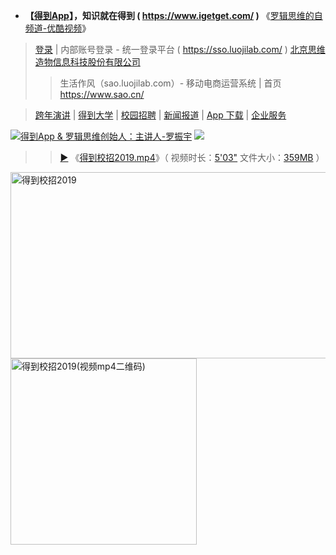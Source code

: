 -  **【[得到App](https://www.igetget.com/)】，知识就在得到 ( https://www.igetget.com/ )** 《[罗辑思维的自频道-优酷视频](https://i.youku.com/luojisw)》
>  [登录](https://sso.luojilab.com/) | 内部账号登录 - 统一登录平台 ( https://sso.luojilab.com/ )  [北京思维造物信息科技股份有限公司](https://www.tianyancha.com/search?key=%E5%8C%97%E4%BA%AC%E6%80%9D%E7%BB%B4%E9%80%A0%E7%89%A9%E4%BF%A1%E6%81%AF%E7%A7%91%E6%8A%80%E8%82%A1%E4%BB%BD%E6%9C%89%E9%99%90%E5%85%AC%E5%8F%B8) 
>>  生活作风（sao.luojilab.com）- 移动电商运营系统 | 首页 https://www.sao.cn/ 

> [跨年演讲](https://www.igetget.com/speech) | [得到大学](https://www.igetget.com/university) | [校园招聘](https://www.igetget.com/join) | [新闻报道](https://www.igetget.com/news) | [App 下载](https://www.igetget.com/download) | [企业服务](https://qiye.igetget.com/)


<a href="https://piccdn.luojilab.com/fe-oss/default/MTUzMTk3MjMzMjQx.png">
<img src="https://camo.githubusercontent.com/25aa290992dd393a17a82b6a9068b79d768114db/68747470733a2f2f70696363646e2e6c756f6a696c61622e636f6d2f66652d6f73732f64656661756c742f4d54557a4d546b334d6a4d7a4d6a51782e706e67" border="0" alt="得到App & 罗辑思维创始人：主讲人-罗振宇" title="得到App & 罗辑思维创始人：主讲人-罗振宇"></a>

<img src="https://piccdn.luojilab.com/fe-oss/default/MTU1MTE2MTA2NTgw.png">
  
 >>  <a href="https://youtu.be/OAwlOhmDLcQ"  title="【Youtube视频】得到校招2019">▶</a> 《<a href="https://luoji-img.oss-cn-beijing.aliyuncs.com/fe-oss/default/%E5%BE%97%E5%88%B0%E6%A0%A1%E6%8B%9B2019.mp4" title="【得到官网】得到校招2019.mp4">得到校招2019.mp4</a>》（ 视频时长：<a href="https://v.youku.com/v_show/id_XNDI3Nzk5MzI0OA" title="【优酷视频】得到校招2019">5'03"</a> 文件大小：<a href="https://v.qq.com/x/page/b0900zu5xxp.html" title="【腾讯视频】得到校招2019">359MB</a> ）
 <p><a href="https://www.igetget.com/join">
<img src="https://raw.githubusercontent.com/taoste/Hello-World/master/eBook/%E3%80%8A%E5%BE%97%E5%88%B0%26%E7%BD%97%E8%BE%91%E6%80%9D%E7%BB%B4%E3%80%8B/%E5%BE%97%E5%88%B0%E6%A0%A1%E6%8B%9B2019.png" width="560" height="298"  alt="得到校招2019" title="得到校招2019"></a>
<a href="https://luoji-img.oss-cn-beijing.aliyuncs.com/fe-oss/default/%E5%BE%97%E5%88%B0%E6%A0%A1%E6%8B%9B2019.mp4">
<img src="https://raw.githubusercontent.com/taoste/Hello-World/master/eBook/%E3%80%8A%E5%BE%97%E5%88%B0%26%E7%BD%97%E8%BE%91%E6%80%9D%E7%BB%B4%E3%80%8B/%E5%BE%97%E5%88%B0%E6%A0%A1%E6%8B%9B2019(%E8%A7%86%E9%A2%91mp4%E4%BA%8C%E7%BB%B4%E7%A0%81).png" width="298" height="298"  alt="得到校招2019(视频mp4二维码)" title="【视频】得到校招2019.mp4"></a>
 </p>
